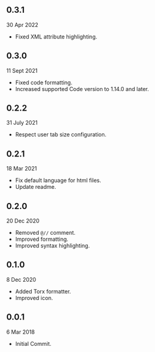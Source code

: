 ## 0.3.1

30 Apr 2022

-  Fixed XML attribute highlighting.

## 0.3.0

11 Sept 2021

-  Fixed code formatting.
-  Increased supported Code version to 1.14.0 and later.

## 0.2.2

31 July 2021

-  Respect user tab size configuration.

## 0.2.1

18 Mar 2021

-  Fix default language for html files.
-  Update readme.

## 0.2.0

20 Dec 2020

-  Removed `@//` comment.
-  Improved formatting.
-  Improved syntax highlighting.

## 0.1.0

8 Dec 2020

-  Added Torx formatter.
-  Improved icon.

## 0.0.1

6 Mar 2018

-  Initial Commit.
